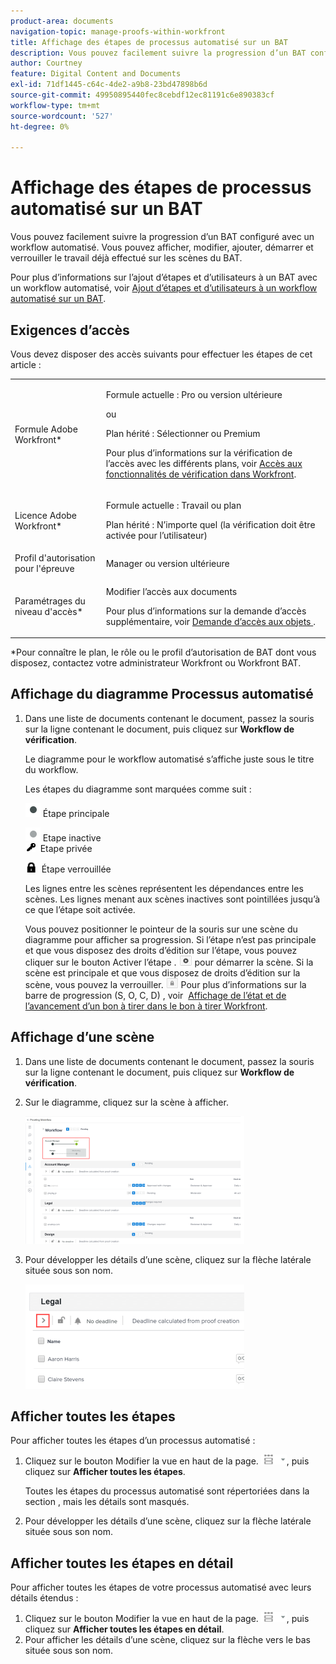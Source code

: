 ```yaml
---
product-area: documents
navigation-topic: manage-proofs-within-workfront
title: Affichage des étapes de processus automatisé sur un BAT
description: Vous pouvez facilement suivre la progression d’un BAT configuré avec un workflow automatisé. Vous pouvez afficher, modifier, ajouter, démarrer et verrouiller le travail déjà effectué sur les scènes du BAT.
author: Courtney
feature: Digital Content and Documents
exl-id: 71df1445-c64c-4de2-a9b8-23bd47898b6d
source-git-commit: 49950895440fec8cebdf12ec81191c6e890383cf
workflow-type: tm+mt
source-wordcount: '527'
ht-degree: 0%

---
```


# Affichage des étapes de processus automatisé sur un BAT

Vous pouvez facilement suivre la progression d’un BAT configuré avec un workflow automatisé. Vous pouvez afficher, modifier, ajouter, démarrer et verrouiller le travail déjà effectué sur les scènes du BAT.

Pour plus d’informations sur l’ajout d’étapes et d’utilisateurs à un BAT avec un workflow automatisé, voir [Ajout d’étapes et d’utilisateurs à un workflow automatisé sur un BAT](../../../review-and-approve-work/proofing/managing-proofs-within-workfront/add-stages-users-to-automated-workflow-proof.md).

## Exigences d’accès

Vous devez disposer des accès suivants pour effectuer les étapes de cet article :

<table style="table-layout:auto"> 
 <col> 
 <col> 
 <tbody> 
  <tr> 
   <td role="rowheader">Formule Adobe Workfront*</td> 
   <td> <p>Formule actuelle : Pro ou version ultérieure</p> <p>ou</p> <p>Plan hérité : Sélectionner ou Premium</p> <p>Pour plus d’informations sur la vérification de l’accès avec les différents plans, voir <a href="/help/quicksilver/administration-and-setup/manage-workfront/configure-proofing/access-to-proofing-functionality.md" class="MCXref xref">Accès aux fonctionnalités de vérification dans Workfront</a>.</p> </td> 
  </tr> 
  <tr> 
   <td role="rowheader">Licence Adobe Workfront*</td> 
   <td> <p>Formule actuelle : Travail ou plan</p> <p>Plan hérité : N’importe quel (la vérification doit être activée pour l’utilisateur)</p> </td> 
  </tr> 
  <tr> 
   <td role="rowheader">Profil d'autorisation pour l'épreuve </td> 
   <td>Manager ou version ultérieure</td> 
  </tr> 
  <tr> 
   <td role="rowheader">Paramétrages du niveau d'accès*</td> 
   <td> <p>Modifier l’accès aux documents</p> <p>Pour plus d’informations sur la demande d’accès supplémentaire, voir <a href="../../../workfront-basics/grant-and-request-access-to-objects/request-access.md" class="MCXref xref">Demande d’accès aux objets </a>.</p> </td> 
  </tr> 
 </tbody> 
</table>

&#42;Pour connaître le plan, le rôle ou le profil d’autorisation de BAT dont vous disposez, contactez votre administrateur Workfront ou Workfront BAT.

## Affichage du diagramme Processus automatisé

1. Dans une liste de documents contenant le document, passez la souris sur la ligne contenant le document, puis cliquez sur **Workflow de vérification**.

   Le diagramme pour le workflow automatisé s’affiche juste sous le titre du workflow.

   Les étapes du diagramme sont marquées comme suit :

   ![dot.png](assets/dot.png) Étape principale

   ![gris_dot.png](assets/grey-dot.png) Etape inactive\
   ![sbw-key-icon.png](assets/sbw-key-icon.png)  Etape privée

   ![sbw-padlock-icon.png](assets/sbw-padlock-icon.png)  Étape verrouillée

   Les lignes entre les scènes représentent les dépendances entre les scènes. Les lignes menant aux scènes inactives sont pointillées jusqu’à ce que l’étape soit activée.

   Vous pouvez positionner le pointeur de la souris sur une scène du diagramme pour afficher sa progression. Si l’étape n’est pas principale et que vous disposez des droits d’édition sur l’étape, vous pouvez cliquer sur le bouton Activer l’étape . ![](assets/activate-stage-btn.png) pour démarrer la scène. Si la scène est principale et que vous disposez de droits d’édition sur la scène, vous pouvez la verrouiller. ![](assets/lock-stage-btn.png) Pour plus d’informations sur la barre de progression (S, O, C, D) , voir  [Affichage de l’état et de l’avancement d’un bon à tirer dans le bon à tirer Workfront](../../../workfront-proof/wp-work-proofsfiles/manage-your-work/view-progress-and-status-of-proof.md).

## Affichage d’une scène

1. Dans une liste de documents contenant le document, passez la souris sur la ligne contenant le document, puis cliquez sur **Workflow de vérification**.
1. Sur le diagramme, cliquez sur la scène à afficher.

   ![](assets/view-stage-diagram-350x204.png)

1. Pour développer les détails d’une scène, cliquez sur la flèche latérale située sous son nom.

   ![](assets/stage-details-caret-350x167.png)

## Afficher toutes les étapes

Pour afficher toutes les étapes d’un processus automatisé :

1. Cliquez sur le bouton Modifier la vue en haut de la page. ![](assets/change-view-btn.png), puis cliquez sur **Afficher toutes les étapes**.

   Toutes les étapes du processus automatisé sont répertoriées dans la section , mais les détails sont masqués.

1. Pour développer les détails d’une scène, cliquez sur la flèche latérale située sous son nom.

## Afficher toutes les étapes en détail

Pour afficher toutes les étapes de votre processus automatisé avec leurs détails étendus :

1. Cliquez sur le bouton Modifier la vue en haut de la page. ![](assets/change-view-btn.png), puis cliquez sur **Afficher toutes les étapes en détail**.
1. Pour afficher les détails d’une scène, cliquez sur la flèche vers le bas située sous son nom.
